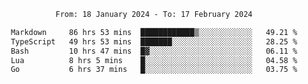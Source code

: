 <div align="center">
<p style="text-align: center;">
<!--START_SECTION:waka-->

```txt
From: 18 January 2024 - To: 17 February 2024

Markdown     86 hrs 53 mins  ████████████▒░░░░░░░░░░░░   49.21 %
TypeScript   49 hrs 53 mins  ███████░░░░░░░░░░░░░░░░░░   28.25 %
Bash         10 hrs 47 mins  █▓░░░░░░░░░░░░░░░░░░░░░░░   06.11 %
Lua          8 hrs 5 mins    █░░░░░░░░░░░░░░░░░░░░░░░░   04.58 %
Go           6 hrs 37 mins   █░░░░░░░░░░░░░░░░░░░░░░░░   03.75 %
```

<!--END_SECTION:waka-->
</p>
</div>
